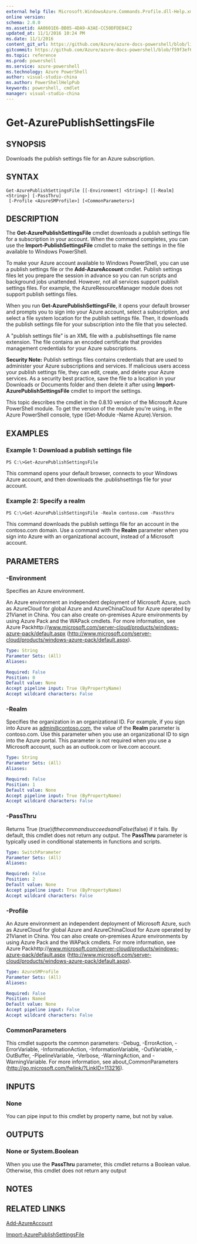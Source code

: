 ```yaml
---
external help file: Microsoft.WindowsAzure.Commands.Profile.dll-Help.xml
online version: 
schema: 2.0.0
ms.assetid: AA0601E6-BB05-4DA9-A3AE-CC50DFDE84C2
updated_at: 11/1/2016 10:24 PM
ms.date: 11/1/2016
content_git_url: https://github.com/Azure/azure-docs-powershell/blob/live/azureps-cmdlets-docs/ServiceManagement/Azure.Profile/v3.0.0/Get-AzurePublishSettingsFile.md
gitcommit: https://github.com/Azure/azure-docs-powershell/blob/f59f3ef60bc592383812213e69fd77ba950759ed/azureps-cmdlets-docs/ServiceManagement/Azure.Profile/v3.0.0/Get-AzurePublishSettingsFile.md
ms.topic: reference
ms.prod: powershell
ms.service: azure-powershell
ms.technology: Azure PowerShell
author: visual-studio-china
ms.author: PowerShellHelpPub
keywords: powershell, cmdlet
manager: visual-studio-china
---
```


# Get-AzurePublishSettingsFile

## SYNOPSIS
Downloads the publish settings file for an Azure subscription.

## SYNTAX

```
Get-AzurePublishSettingsFile [[-Environment] <String>] [[-Realm] <String>] [-PassThru]
 [-Profile <AzureSMProfile>] [<CommonParameters>]
```

## DESCRIPTION
The **Get-AzurePublishSettingsFile** cmdlet downloads a publish settings file for a subscription in your account.
When the command completes, you can use the **Import-PublishSettingsFile** cmdlet to make the settings in the file available to Windows PowerShell.

To make your Azure account available to Windows PowerShell, you can use a publish settings file or the **Add-AzureAccount** cmdlet.
Publish settings files let you prepare the session in advance so you can run scripts and background jobs unattended.
However, not all services support publish settings files.
For example, the AzureResourceManager module does not support publish settings files.

When you run **Get-AzurePublishSettingsFile**, it opens your default browser and prompts you to sign into your Azure account, select a subscription, and select a file system location for the publish settings file.
Then, it downloads the publish settings file for your subscription into the file that you selected.

A "publish settings file" is an XML file with a .publishsettings file name extension.
The file contains an encoded certificate that provides management credentials for your Azure subscriptions.

**Security Note:** Publish settings files contains credentials that are used to administer your Azure subscriptions and services.
If  malicious users access your publish settings file,  they can edit, create, and delete your Azure services.
As a security best practice, save the file to a location in your Downloads or Documents folder and then delete it after using **Import-AzurePublishSettingsFile** cmdlet to import the settings.

This topic describes the cmdlet in the 0.8.10 version of the Microsoft Azure PowerShell module.
To get the version of the module you're using, in the Azure PowerShell console, type (Get-Module -Name Azure).Version.

## EXAMPLES

### Example 1: Download a publish settings file
```
PS C:\>Get-AzurePublishSettingsFile
```

This command opens your default browser, connects to your Windows Azure account, and then downloads the .publishsettings file for your account.

### Example 2: Specify a realm
```
PS C:\>Get-AzurePublishSettingsFile -Realm contoso.com -Passthru
```

This command downloads the publish settings file for an account in the contoso.com domain.
Use a command with the **Realm** parameter when you sign into Azure with an organizational account, instead of a Microsoft account.

## PARAMETERS

### -Environment
Specifies an Azure environment.

An Azure environment an independent deployment of Microsoft Azure, such as AzureCloud for global Azure and AzureChinaCloud for Azure operated by 21Vianet in China.
You can also create on-premises Azure environments by using Azure Pack and the WAPack cmdlets.
For more information, see Azure Packhttp://www.microsoft.com/server-cloud/products/windows-azure-pack/default.aspx (http://www.microsoft.com/server-cloud/products/windows-azure-pack/default.aspx).

```yaml
Type: String
Parameter Sets: (All)
Aliases: 

Required: False
Position: 0
Default value: None
Accept pipeline input: True (ByPropertyName)
Accept wildcard characters: False
```

### -Realm
Specifies the organization in an organizational ID.
For example, if you sign into Azure as admin@contoso.com, the value of the **Realm** parameter is contoso.com.
Use this parameter when you use an organizational ID to sign into the Azure portal.
This parameter is not required when you use a Microsoft account, such as an outlook.com or live.com account.

```yaml
Type: String
Parameter Sets: (All)
Aliases: 

Required: False
Position: 1
Default value: None
Accept pipeline input: True (ByPropertyName)
Accept wildcard characters: False
```

### -PassThru
Returns True ($true) if the command succeeds and False ($false) if it fails.
By default, this cmdlet does not return any output.
The **PassThru** parameter is typically used in conditional statements in functions and scripts.

```yaml
Type: SwitchParameter
Parameter Sets: (All)
Aliases: 

Required: False
Position: 2
Default value: None
Accept pipeline input: True (ByPropertyName)
Accept wildcard characters: False
```

### -Profile
An Azure environment an independent deployment of Microsoft Azure, such as AzureCloud for global Azure and AzureChinaCloud for Azure operated by 21Vianet in China.
You can also create on-premises Azure environments by using Azure Pack and the WAPack cmdlets.
For more information, see Azure Packhttp://www.microsoft.com/server-cloud/products/windows-azure-pack/default.aspx (http://www.microsoft.com/server-cloud/products/windows-azure-pack/default.aspx).

```yaml
Type: AzureSMProfile
Parameter Sets: (All)
Aliases: 

Required: False
Position: Named
Default value: None
Accept pipeline input: False
Accept wildcard characters: False
```

### CommonParameters
This cmdlet supports the common parameters: -Debug, -ErrorAction, -ErrorVariable, -InformationAction, -InformationVariable, -OutVariable, -OutBuffer, -PipelineVariable, -Verbose, -WarningAction, and -WarningVariable. For more information, see about_CommonParameters (http://go.microsoft.com/fwlink/?LinkID=113216).

## INPUTS

### None
You can pipe input to this cmdlet by property name, but not by value.

## OUTPUTS

### None or System.Boolean
When you use the **PassThru** parameter, this cmdlet returns a Boolean value.
Otherwise, this cmdlet does not return any output

## NOTES

## RELATED LINKS

[Add-AzureAccount](xref:ServiceManagement/Azure.Profile/v3.0.0/Add-AzureAccount.md)

[Import-AzurePublishSettingsFile](xref:ServiceManagement/Azure.Profile/v3.0.0/Import-AzurePublishSettingsFile.md)


